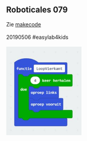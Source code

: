 ## Roboticales 079 <br>
Zie <a href="https://makecode.microbit.org/_4HEEhPdkj7ak" target="_blank">makecode</a> <br>
<br>
20190506 #easylab4kids<br>
<br>
<img src="https://github.com/pappavis/Easylab4kids_lessen/blob/master/lesmateriaal/079_Microbit_beebot_emulatie/plaatjes/loop_vierkant.jpg?raw=true" width="40%" hieght="40%"><br>
<br>
